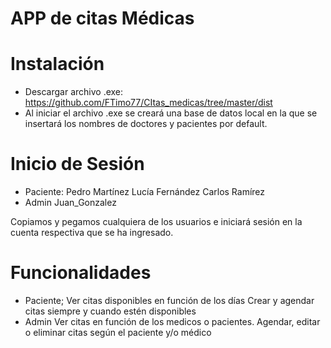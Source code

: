 # APP de citas Médicas
# Instalación
- Descargar archivo .exe:
https://github.com/FTimo77/CItas_medicas/tree/master/dist
- Al iniciar el archivo .exe se creará una base de datos local en la que se insertará los nombres de doctores y pacientes por default.

# Inicio de Sesión
- Paciente:
Pedro Martínez
Lucía Fernández
Carlos Ramírez
- Admin
Juan_Gonzalez

Copiamos y pegamos cualquiera de los usuarios e iniciará sesión en la cuenta respectiva que se ha ingresado.
# Funcionalidades
- Paciente;
Ver citas disponibles en función de los días
Crear y agendar citas siempre y cuando estén disponibles
- Admin
Ver citas en función de los medicos o pacientes.
Agendar, editar o eliminar citas según el paciente y/o médico
